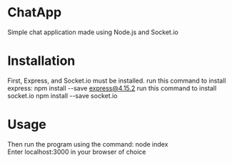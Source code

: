 # ChatApp
Simple chat application made using Node.js and Socket.io

# Installation
First, Express, and Socket.io must be installed.
run this command to install express: npm install --save express@4.15.2
run this command to install socket.io npm install --save socket.io

# Usage
Then run the program using the command: node index  
Enter localhost:3000 in your browser of choice

